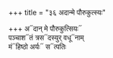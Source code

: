 +++
title = "३६ अदान्मे पौरुकुत्स्यः"

+++
अ᳓दान् मे पौरुकुत्सियः᳓  
पञ्चाश᳓तं त्रस᳓दस्युर् वधू᳓नाम्  
मं᳓हिष्ठो अर्यः᳓ स᳓त्पतिः
